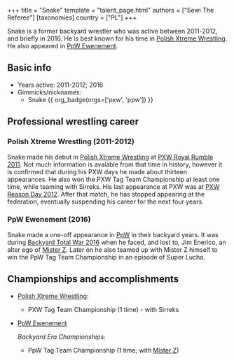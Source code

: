+++
title = "Snake"
template = "talent_page.html"
authors = ["Sewi The Referee"]
[taxonomies]
country = ["PL"]
+++

Snake is a former backyard wrestler who was active between 2011-2012, and briefly in 2016. He is best known for his time in [Polish Xtreme Wrestling](@/o/pxw.md). He also appeared in [PpW Ewenement](@/o/ppw.md).


## Basic info

* Years active: 2011-2012; 2016
* Gimmicks/nicknames:
  - Snake {{ org_badge(orgs=['pxw', 'ppw']) }}

## Professional wrestling career

### Polish Xtreme Wrestling (2011-2012)

Snake made his debut in [Polish Xtreme Wrestling](@/o/pxw.md) at [PXW Royal Rumble 2011](@/e/pxw/2011-07-09-pxw-royal-rumble-2011.md). Not much information is avaiable from that time in history, however it is confirmed that during his PXW days he made about thirteen appearances. He also won the PXW Tag Team Championship at least one time, while teaming with Sirreks. His last appearance at PXW was at [PXW Reason Day 2012](@/e/pxw/2012-10-07-pxw-reason-day-2012.md). After that match, he has stopped appearing at the federation, eventually suspending his career for the next four years.

### PpW Ewenement (2016)

Snake made a one-off appearance in [PpW](@/o/ppw.md) in their backyard years. It was during [Backyard Total War 2016](@/e/ppw/2016-07-18-ppw-backyard-total-war.md) when he faced, and lost to, Jim Enerico, an alter ego of [Mister Z](@/w/mister-z.md). Later on he also teamed up with Mister Z himself to win the PpW Tag Team Championship in an episode of Super Lucha.

## Championships and accomplishments 

* [Polish Xtreme Wrestling](@/o/pxw.md):
  - PXW Tag Team Championship (1 time) - with Sirreks

* [PpW Ewenement](@/o/ppw.md)
  
  _Backyard Era Championships_:
  - PpW Tag Team Championship (1 time; with [Mister Z](@/w/mister-z.md))
